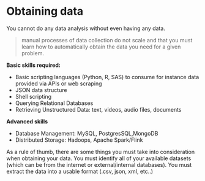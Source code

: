 # Obtaining data
You cannot do any data analysis without even having any data. 
> manual processes of data collection do not scale and that you must learn how to automatically obtain the data you need for a given problem.

**Basic skills required:**
- Basic scripting languages (Python, R, SAS) to consume for instance data provided via APIs or web scraping
- JSON data structure
- Shell scripting
- Querying Relational Databases
- Retrieving Unstructured Data: text, videos, audio files, documents

**Advanced skills**
- Database Management: MySQL, PostgresSQL,MongoDB
- Distributed Storage: Hadoops, Apache Spark/Flink

As a rule of thumb, there are some things you must take into consideration when obtaining your data. You must identify all of your available datasets (which can be from the internet or external/internal databases). You must extract the data into a usable format (.csv, json, xml, etc..)




